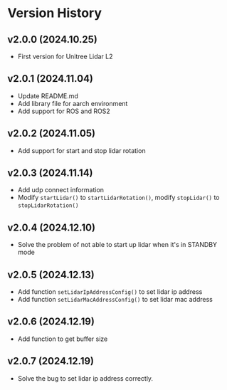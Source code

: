 # Version History

## v2.0.0 (2024.10.25)
- First version for Unitree Lidar L2

## v2.0.1 (2024.11.04)
- Update README.md
- Add library file for aarch environment
- Add support for ROS and ROS2

## v2.0.2 (2024.11.05)
- Add support for start and stop lidar rotation

## v2.0.3 (2024.11.14)
- Add udp connect information
- Modify `startLidar()` to `startLidarRotation()`, modify `stopLidar()` to `stopLidarRotation()`

## v2.0.4 (2024.12.10)
- Solve the problem of not able to start up lidar when it's in STANDBY mode

## v2.0.5 (2024.12.13)
- Add function `setLidarIpAddressConfig()` to set lidar ip address
- Add function `setLidarMacAddressConfig()` to set lidar mac address

## v2.0.6 (2024.12.19)
- Add function to get buffer size

## v2.0.7 (2024.12.19)
- Solve the bug to set lidar ip address correctly.
